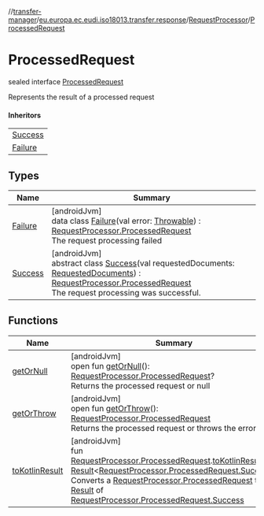 //[transfer-manager](../../../../index.md)/[eu.europa.ec.eudi.iso18013.transfer.response](../../index.md)/[RequestProcessor](../index.md)/[ProcessedRequest](index.md)

# ProcessedRequest

sealed interface [ProcessedRequest](index.md)

Represents the result of a processed request

#### Inheritors

|                              |
|------------------------------|
| [Success](-success/index.md) |
| [Failure](-failure/index.md) |

## Types

| Name                         | Summary                                                                                                                                                                                                                                     |
|------------------------------|---------------------------------------------------------------------------------------------------------------------------------------------------------------------------------------------------------------------------------------------|
| [Failure](-failure/index.md) | [androidJvm]<br>data class [Failure](-failure/index.md)(val error: [Throwable](https://kotlinlang.org/api/latest/jvm/stdlib/kotlin/-throwable/index.html)) : [RequestProcessor.ProcessedRequest](index.md)<br>The request processing failed |
| [Success](-success/index.md) | [androidJvm]<br>abstract class [Success](-success/index.md)(val requestedDocuments: [RequestedDocuments](../../-requested-documents/index.md)) : [RequestProcessor.ProcessedRequest](index.md)<br>The request processing was successful.    |

## Functions

| Name                                                                               | Summary                                                                                                                                                                                                                                                                                                                                                                                                                                                                                                                            |
|------------------------------------------------------------------------------------|------------------------------------------------------------------------------------------------------------------------------------------------------------------------------------------------------------------------------------------------------------------------------------------------------------------------------------------------------------------------------------------------------------------------------------------------------------------------------------------------------------------------------------|
| [getOrNull](get-or-null.md)                                                        | [androidJvm]<br>open fun [getOrNull](get-or-null.md)(): [RequestProcessor.ProcessedRequest](index.md)?<br>Returns the processed request or null                                                                                                                                                                                                                                                                                                                                                                                    |
| [getOrThrow](get-or-throw.md)                                                      | [androidJvm]<br>open fun [getOrThrow](get-or-throw.md)(): [RequestProcessor.ProcessedRequest](index.md)<br>Returns the processed request or throws the error                                                                                                                                                                                                                                                                                                                                                                       |
| [toKotlinResult](../../../eu.europa.ec.eudi.iso18013.transfer/to-kotlin-result.md) | [androidJvm]<br>fun [RequestProcessor.ProcessedRequest](index.md).[toKotlinResult](../../../eu.europa.ec.eudi.iso18013.transfer/to-kotlin-result.md)(): [Result](https://kotlinlang.org/api/latest/jvm/stdlib/kotlin/-result/index.html)&lt;[RequestProcessor.ProcessedRequest.Success](-success/index.md)&gt;<br>Converts a [RequestProcessor.ProcessedRequest](index.md) to a [Result](https://kotlinlang.org/api/latest/jvm/stdlib/kotlin/-result/index.html) of [RequestProcessor.ProcessedRequest.Success](-success/index.md) |
